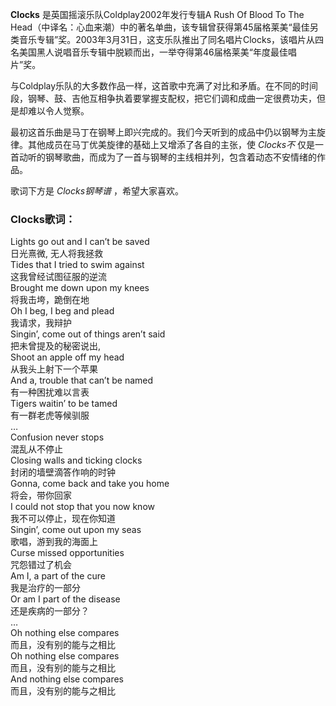 

**Clocks** 是英国摇滚乐队Coldplay2002年发行专辑A Rush Of Blood To The
Head（中译名：心血来潮）中的著名单曲，该专辑曾获得第45届格莱美“最佳另类音乐专辑”奖。2003年3月31日，这支乐队推出了同名唱片Clocks，该唱片从四名美国黑人说唱音乐专辑中脱颖而出，一举夺得第46届格莱美“年度最佳唱片”奖。

  
与Coldplay乐队的大多数作品一样，这首歌中充满了对比和矛盾。在不同的时间段，钢琴、鼓、吉他互相争执着要掌握支配权，把它们调和成曲一定很费功夫，但是却难以令人觉察。

  
最初这首乐曲是马丁在钢琴上即兴完成的。我们今天听到的成品中仍以钢琴为主旋律。其他成员在马丁优美旋律的基础上又增添了各自的主张，使 _Clocks不_
仅是一首动听的钢琴歌曲，而成为了一首与钢琴的主线相并列，包含着动态不安情绪的作品。

  
歌词下方是 _Clocks钢琴谱_ ，希望大家喜欢。

### Clocks歌词：

Lights go out and I can’t be saved  
日光熹微, 无人将我拯救  
Tides that I tried to swim against  
这我曾经试图征服的逆流  
Brought me down upon my knees  
将我击垮，跪倒在地  
Oh I beg, I beg and plead  
我请求，我辩护  
Singin’, come out of things aren’t said  
把未曾提及的秘密说出,  
Shoot an apple off my head  
从我头上射下一个苹果  
And a, trouble that can’t be named  
有一种困扰难以言表  
Tigers waitin’ to be tamed  
有一群老虎等候驯服  
…  
Confusion never stops  
混乱从不停止  
Closing walls and ticking clocks  
封闭的墙壁滴答作响的时钟  
Gonna, come back and take you home  
将会，带你回家  
I could not stop that you now know  
我不可以停止，现在你知道  
Singin’, come out upon my seas  
歌唱，游到我的海面上  
Curse missed opportunities  
咒怨错过了机会  
Am I, a part of the cure  
我是治疗的一部分  
Or am I part of the disease  
还是疾病的一部分？  
…  
Oh nothing else compares  
而且，没有别的能与之相比  
Oh nothing else compares  
而且，没有别的能与之相比  
And nothing else compares  
而且，没有别的能与之相比

